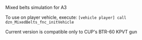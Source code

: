 Mixed belts simulation for A3

To use on player vehicle, execute:
```[vehicle player] call dzn_MixedBelts_fnc_initVehicle```

Current version is compatible only to CUP's BTR-60 KPVT gun
